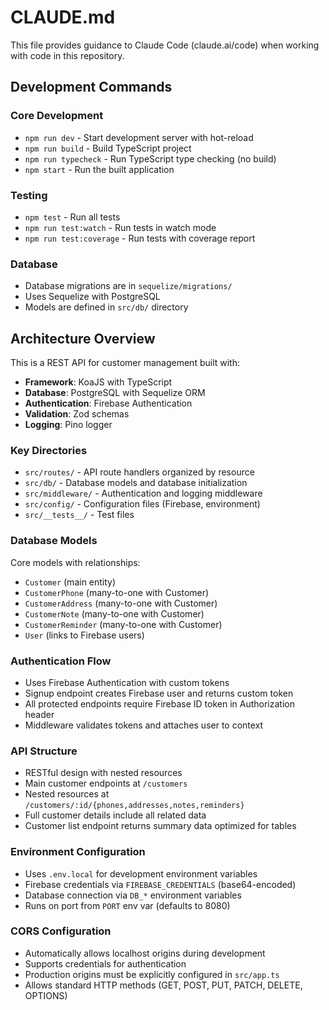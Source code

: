 # CLAUDE.md

This file provides guidance to Claude Code (claude.ai/code) when working with code in this repository.

## Development Commands

### Core Development
- `npm run dev` - Start development server with hot-reload
- `npm run build` - Build TypeScript project 
- `npm run typecheck` - Run TypeScript type checking (no build)
- `npm start` - Run the built application

### Testing
- `npm test` - Run all tests
- `npm run test:watch` - Run tests in watch mode
- `npm run test:coverage` - Run tests with coverage report

### Database
- Database migrations are in `sequelize/migrations/`
- Uses Sequelize with PostgreSQL
- Models are defined in `src/db/` directory

## Architecture Overview

This is a REST API for customer management built with:
- **Framework**: KoaJS with TypeScript
- **Database**: PostgreSQL with Sequelize ORM
- **Authentication**: Firebase Authentication
- **Validation**: Zod schemas
- **Logging**: Pino logger

### Key Directories
- `src/routes/` - API route handlers organized by resource
- `src/db/` - Database models and database initialization
- `src/middleware/` - Authentication and logging middleware
- `src/config/` - Configuration files (Firebase, environment)
- `src/__tests__/` - Test files

### Database Models
Core models with relationships:
- `Customer` (main entity) 
- `CustomerPhone` (many-to-one with Customer)
- `CustomerAddress` (many-to-one with Customer) 
- `CustomerNote` (many-to-one with Customer)
- `CustomerReminder` (many-to-one with Customer)
- `User` (links to Firebase users)

### Authentication Flow
- Uses Firebase Authentication with custom tokens
- Signup endpoint creates Firebase user and returns custom token
- All protected endpoints require Firebase ID token in Authorization header
- Middleware validates tokens and attaches user to context

### API Structure
- RESTful design with nested resources
- Main customer endpoints at `/customers`
- Nested resources at `/customers/:id/{phones,addresses,notes,reminders}`
- Full customer details include all related data
- Customer list endpoint returns summary data optimized for tables

### Environment Configuration
- Uses `.env.local` for development environment variables
- Firebase credentials via `FIREBASE_CREDENTIALS` (base64-encoded)
- Database connection via `DB_*` environment variables
- Runs on port from `PORT` env var (defaults to 8080)

### CORS Configuration
- Automatically allows localhost origins during development
- Supports credentials for authentication
- Production origins must be explicitly configured in `src/app.ts`
- Allows standard HTTP methods (GET, POST, PUT, PATCH, DELETE, OPTIONS)